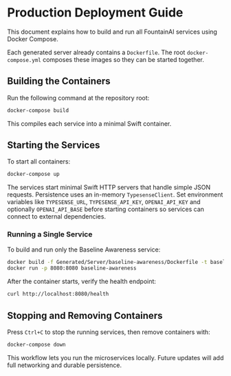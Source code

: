 # Production Deployment Guide

This document explains how to build and run all FountainAI services using Docker Compose.

Each generated server already contains a `Dockerfile`. The root `docker-compose.yml` composes these images so they can be started together.

## Building the Containers

Run the following command at the repository root:

```bash
docker-compose build
```

This compiles each service into a minimal Swift container.

## Starting the Services

To start all containers:

```bash
docker-compose up
```

The services start minimal Swift HTTP servers that handle simple JSON requests. Persistence uses an in-memory `TypesenseClient`.
Set environment variables like `TYPESENSE_URL`, `TYPESENSE_API_KEY`, `OPENAI_API_KEY` and optionally `OPENAI_API_BASE` before starting containers so services can connect to external dependencies.

### Running a Single Service

To build and run only the Baseline Awareness service:

```bash
docker build -f Generated/Server/baseline-awareness/Dockerfile -t baseline-awareness .
docker run -p 8080:8080 baseline-awareness
```

After the container starts, verify the health endpoint:

```bash
curl http://localhost:8080/health
```

## Stopping and Removing Containers

Press `Ctrl+C` to stop the running services, then remove containers with:

```bash
docker-compose down
```

This workflow lets you run the microservices locally. Future updates will add full networking and durable persistence.
